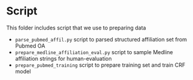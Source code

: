 # Script

This folder includes script that we use to preparing data

- `parse_pubmed_affil.py` script to parsed structured affiliation set from Pubmed OA
- `prepare_medline_affiliation_eval.py` script to sample Medline affiliation strings for human-evaluation
- `prepare_pubmed_training` script to prepare training set and train CRF model
